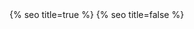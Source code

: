 <head>
  <meta charset="utf-8" />
  <meta http-equiv="X-UA-Compatible" content="IE=edge" />
  <meta name="viewport" content="width=device-width, initial-scale=1" />
  {% seo title=true %}

  <link rel="preconnect" href="https://fonts.googleapis.com">
  <link rel="preconnect" href="https://fonts.gstatic.com" crossorigin>
  <link href="https://fonts.googleapis.com/css2?family=Bricolage+Grotesque:opsz,wght@10..48,300;10..48,500&display=swap" rel="stylesheet">
  <link rel="stylesheet" href="/assets/main.css?version=1.31" />
  <link rel="icon" type="image/x-icon" href="/assets/images/favicon.png">
  <meta property="og:image" content="/assets/images/chris-wallace.jpg" />
  {% seo title=false %}
  <style type="text/css">
    .fade-in {
      opacity: 0;
      transform: translateY(20px);
      transition: opacity 1s ease-in-out, transform 400ms ease-in-out;
    }
    .fade-in.visible {
      opacity: 1;
      transform: translateY(0);
    }
  </style>
  <script type="text/javascript">
document.addEventListener('DOMContentLoaded', function() {
  // Function to handle fade-in
  function handleFadeIn(element, delay) {
    setTimeout(() => {
      element.classList.add('visible');
    }, delay);
  }
  let delay = 0;
  const step = 40;
  const observer = new IntersectionObserver((entries, observer) => {
    entries.forEach(entry => {
      if (entry.isIntersecting) {
        const delay = 0;
        handleFadeIn(entry.target, delay);
        observer.unobserve(entry.target);
      }
    });
  });
  document.querySelectorAll('body, .footer, p, h1, h2, h3, h4, h5, h6, ul, ol, hr, blockquote, video, img, iframe, canvas, .card-zoom, .back-btn').forEach((element) => {
    element.classList.add('fade-in');
    delay += step;

    observer.observe(element);

});
});
</script>

</head>
